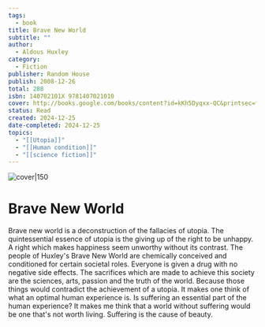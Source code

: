 ```yaml
---
tags:
  - book
title: Brave New World
subtitle: ""
author:
  - Aldous Huxley
category:
  - Fiction
publisher: Random House
publish: 2008-12-26
total: 288
isbn: 140702101X 9781407021010
cover: http://books.google.com/books/content?id=kKh5Dyqxx-QC&printsec=frontcover&img=1&zoom=1&edge=curl&source=gbs_api
status: Read
created: 2024-12-25
date-completed: 2024-12-25
topics:
  - "[[Utopia]]"
  - "[[Human condition]]"
  - "[[science fiction]]"
---
```


![cover|150](http://books.google.com/books/content?id=kKh5Dyqxx-QC&printsec=frontcover&img=1&zoom=1&edge=curl&source=gbs_api)
# Brave New World
Brave new world is a deconstruction of the fallacies of utopia. The quintessential essence of utopia is the giving up of the right to be unhappy. A right which makes happiness seem unworthy without its contrast. The people of Huxley's Brave New World are chemically conceived and conditioned for certain societal roles. Everyone is given a drug with no negative side effects. The sacrifices which are made to achieve this society are the sciences, arts, passion and the truth of the world. Because those things would contradict the achievement of a utopia. It makes one think of what an optimal human experience is. Is suffering an essential part of the human experience? It makes me think that a world without suffering would be one that's not worth living. Suffering is the cause of beauty.  
